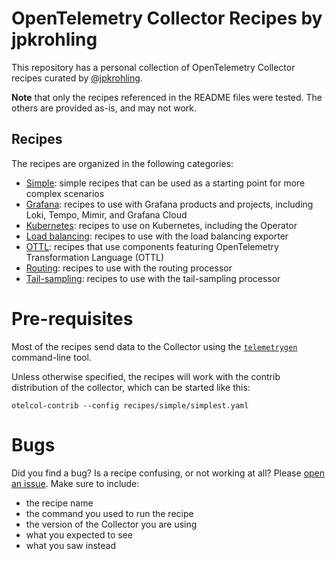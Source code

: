 # OpenTelemetry Collector Recipes by jpkrohling

This repository has a personal collection of OpenTelemetry Collector recipes curated by [@jpkrohling](https://github.com/jpkrohling).

**Note** that only the recipes referenced in the README files were tested. The others are provided as-is, and may not work.

## Recipes

The recipes are organized in the following categories:

* [Simple](simple/README.md): simple recipes that can be used as a starting point for more complex scenarios
* [Grafana](grafana/README.md): recipes to use with Grafana products and projects, including Loki, Tempo, Mimir, and Grafana Cloud
* [Kubernetes](kubernetes/README.md): recipes to use on Kubernetes, including the Operator
* [Load balancing](load-balancing/README.md): recipes to use with the load balancing exporter
* [OTTL](ottl/README.md): recipes that use components featuring OpenTelemetry Transformation Language (OTTL)
* [Routing](routing/README.md): recipes to use with the routing processor
* [Tail-sampling](tail-sampling/README.md): recipes to use with the tail-sampling processor

# Pre-requisites

Most of the recipes send data to the Collector using the [`telemetrygen`](https://github.com/open-telemetry/opentelemetry-collector-contrib/tree/main/cmd/telemetrygen#installing) command-line tool.

Unless otherwise specified, the recipes will work with the contrib distribution of the collector, which can be started like this:

```commandline
otelcol-contrib --config recipes/simple/simplest.yaml
```

# Bugs

Did you find a bug? Is a recipe confusing, or not working at all? Please [open an issue](https://github.com/jpkrohling/otelcol-configs/issues/new). Make sure to include:

- the recipe name
- the command you used to run the recipe
- the version of the Collector you are using
- what you expected to see
- what you saw instead
